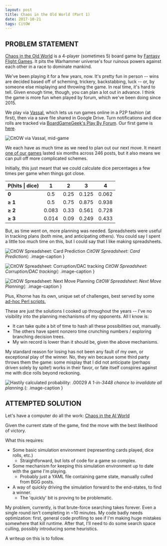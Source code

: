 ```yaml
---
layout: post
title: Chaos in the Old World (Part 1)
date: 2017-10-21
tags: CitOW
---
```


## PROBLEM STATEMENT

[Chaos in the Old World](https://boardgamegeek.com/boardgame/43111/chaos-old-world) is a 4-player (sometimes 5) board
game by [Fantasy Flight Games](https://www.fantasyflightgames.com/). It pits the Warhammer universe's four ruinous
powers against each other in a race to dominate mankind.

We've been playing it for a few years, now. It's pretty fun in person -- wins are decided based off of scheming,
trickery, backstabbing, luck -- or, by someone else misplaying and throwing the game. In real time, it's hard to tell.
Given enough time, though, you can plan a lot out in advance. I think the game is more fun when played by forum, which
we've been doing since 2015.

We play via [Vassal](http://www.vassalengine.org/), which lets us run games online
in a P2P fashion (at first), then via a save file shared in Google Drive. Turn notifications and dice rolls are tracked 
via [BoardGameGeek's Play By Forum](https://www.boardgamegeek.com/forum/390984/chaos-old-world/play-forum).
Our first game is [here](https://www.boardgamegeek.com/thread/1449547/chaos-old-world-pbf001).

![CitOW via Vassal, mid-game]({{site.url}}/assets/citow_board.png)

We each have as much time as we need to plan out our next move. It meant [one of our games](https://www.boardgamegeek.com/thread/1590779/chaos-old-world-pbf006-horned-rat-edition)
lasted six months across 246 posts, but it also means we can pull off more complicated schemes.

Initially, this just meant that we could calculate dice percentages a few times per game when things got close.

| P(hits &#124; dice)  | 1     | 2    | 3     | 4     |
| ----- |:-----:|:----:|:-----:|:-----:|
| **0** | 0.5   | 0.25 | 0.125 | 0.062 |
| **&#8805; 1** | 0.5   | 0.75 |	0.875 |	0.938 |
| **&#8805; 2** | 0.083 | 0.33 |	0.561 |	0.728 |
| **&#8805; 3** | 0.014 | 0.09 |	0.249 |	0.433 |

But, as time went on, more planning was needed. Spreadsheets were useful in tracking
plans (both mine, and anticipating others). You could say I spent a little too much time on this,
but I could say that I like making spreadsheets.

![CitOW Spreadsheet: Card Prediction]({{site.url}}/assets/citow_card_prediction.png)
*CitOW Spreadsheet: Card Prediction*{: .image-caption }  

![CitOW Spreadsheet: Corruption/DAC tracking]({{site.url}}/assets/citow-tracking.png)
*CitOW Spreadsheet: Corruption/DAC tracking*{: .image-caption }

![CitOW Spreadsheet: Next Move Planning]({{site.url}}/assets/citow-planning.png)
*CitOW Spreadsheet: Next Move Planning*{: .image-caption }

Plus, Khorne has its own, unique set of challenges, best served by some [ad-hoc Perl scripts.](https://github.com/kmwilder/ChaosintheAIWorld/tree/master/scripts)

These are just the solutions I cooked up throughout the years -- I've no visibility into the planning 
mechanisms of my opponents. All I know is:
* It can take quite a bit of time to hash all these possibilities out, manually.
* The others have spent nonzero time crunching numbers / exploring branching decision trees.
* My win record is lower than it should be, given the above mechanisms.

My standard reason for losing has not been any fault of my own, or exceptional play of the winner. No,
they win because some third party throws them the game: some misplay that I did not anticipate (perhaps driven
solely by spite!) works in their favor, 
or fate itself conspires against me with dice rolls beyond reckoning.  

![Hastily calculated probability: .00029]({{site.url}}/assets/citow-a_well_earned_diceroll.jpg)
*A 1-in-3448 chance to invalidate all planning.*{: .image-caption }

## ATTEMPTED SOLUTION

Let's have a computer do all the work: [Chaos in the AI World](https://github.com/kmwilder/ChaosintheAIWorld)

Given the current state of the game, find the move with the best likelihood of victory.

What this requires:
* Some basic simulation environment (representing cards played, dice rolls, etc.)
  * Straightforward, but lots of code for a game so complex. 
* Some mechanism for keeping this simulation environment up to date with the game I'm playing.
  * Probably just a YAML file containing game state, manually culled from BGG posts.
* A way of quickly driving the simulation forward to the end-states, to find a winner.
  * The 'quickly' bit is proving to be problematic.

My problem, currently, is that brute-force searching takes forever. Even a single round isn't
completing in ~10 minutes. My code badly needs optimization: first, general code profiling to see if I'm making
huge mistakes somewhere that kill runtime. After that, I'll need to do some search space culling, possibly
introducing some heuristics.

A writeup on this is to follow.